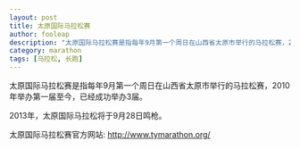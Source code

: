 ```yaml
---
layout: post
title: 太原国际马拉松赛
author: fooleap
description: "太原国际马拉松赛是指每年9月第一个周日在山西省太原市举行的马拉松赛，2010年举办第一届至今，已经成功举办3届。"
category: marathon
tags: [马拉松, 长跑]
---
```


太原国际马拉松赛是指每年9月第一个周日在山西省太原市举行的马拉松赛，2010年举办第一届至今，已经成功举办3届。

2013年，太原国际马拉松将于9月28日鸣枪。

太原国际马拉松赛官方网站: http://www.tymarathon.org/
